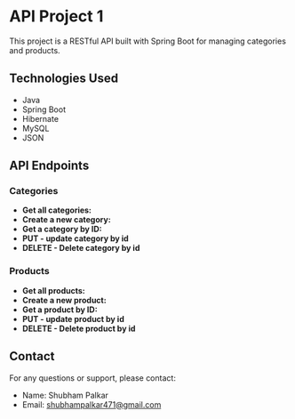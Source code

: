 # API Project 1

This project is a RESTful API built with Spring Boot for managing categories and products.

## Technologies Used

- Java 
- Spring Boot 
- Hibernate
- MySQL
- JSON

## API Endpoints

### Categories

- **Get all categories:**
- **Create a new category:**
- **Get a category by ID:**
- **PUT - update category by id**
- **DELETE - Delete category by id**

### Products
- **Get all products:**
- **Create a new product:**
- **Get a product by ID:**
- **PUT - update product by id**
- **DELETE - Delete product by id**

## Contact

For any questions or support, please contact:

- Name: Shubham Palkar
- Email: shubhampalkar471@gmail.com

